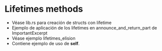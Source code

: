 
# Lifetimes methods

* Véase lib.rs para creación de structs con lifetime
* Ejemplo de aplicación de los lifetimes en announce_and_return_part de ImportantExcerpt
* Véase ejemplo lifetimes_elision
* Contiene ejemplo de uso de **self**. 
